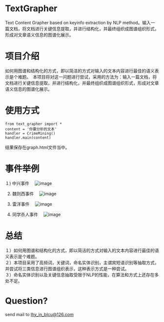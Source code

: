 # TextGrapher
Text Content Grapher based on keyinfo extraction by NLP method。输入一篇文档，将文档进行关键信息提取，并进行结构化，并最终组织成图谱组织形式，形成对文章语义信息的图谱化展示。
# 项目介绍
如何用图谱和结构化的方式，即以简洁的方式对输入的文本内容进行最佳的语义表示是个难题。　本项目将对这一问题进行尝试，采用的方法为：输入一篇文档，将文档进行关键信息提取，并进行结构化，并最终组织成图谱组织形式，形成对文章语义信息的图谱化展示。　　
# 使用方式
    from text_grapher import *
    content = '你要分析的文本'
    handler = CrimeMining()
    handler.main(content)
结果保存在graph.html文件当中。　　

# 事件举例
１) 中兴事件　
![image](https://github.com/liuhuanyong/TextGrapher/blob/master/image/%E4%B8%AD%E5%85%B4%E4%BA%8B%E4%BB%B6.png)

2) 魏则西事件　
![image](https://github.com/liuhuanyong/TextGrapher/blob/master/image/%E9%AD%8F%E5%88%99%E8%A5%BF%E4%BA%8B%E4%BB%B6.png)

3) 雷洋事件　
![image](https://github.com/liuhuanyong/TextGrapher/blob/master/image/%E9%9B%B7%E6%B4%8B%E5%AB%96%E5%A8%BC%E4%BA%8B%E4%BB%B6.png)

4) 同学杀人事件　
![image](https://github.com/liuhuanyong/TextGrapher/blob/master/image/%E5%90%8C%E5%AD%A6%E6%9D%80%E4%BA%BA%E4%BA%8B%E4%BB%B6.png)

# 总结
１）如何用图谱和结构化的方式，即以简洁的方式对输入的文本内容进行最佳的语义表示是个难题。  
２）本项目采用了高频词，关键词，命名实体识别，主谓宾短语识别等抽取方式，并尝试将三类信息进行图谱组织表示，这种表示方式是一种尝试。  
３）命名实体识别以及关键信息抽取受限于NLP的性能，在算法和方式上还存在多处不足。
# Question?
 send mail to lhy_in_blcu@126.com  
